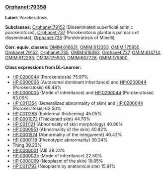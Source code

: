 
### [Orphanet:79358](http://www.orpha.net/ORDO/Orphanet_79358)
**Label:** Porokeratosis

**Subclasses:** [Orphanet:79152](http://www.orpha.net/ORDO/Orphanet_79152) (Disseminated superficial actinic porokeratosis), [Orphanet:737](http://www.orpha.net/ORDO/Orphanet_737) (Porokeratosis plantaris palmaris et disseminata), [Orphanet:735](http://www.orpha.net/ORDO/Orphanet_735) (Porokeratosis of Mibelli), 

**Corr. equiv. classes:** [OMIM:616631](http://purl.obolibrary.org/obo/OMIM_616631), [OMIM:612353](http://purl.obolibrary.org/obo/OMIM_612353), [OMIM:175850](http://purl.obolibrary.org/obo/OMIM_175850), [Orphanet:79152](http://www.orpha.net/ORDO/Orphanet_79152), [Orphanet:735](http://www.orpha.net/ORDO/Orphanet_735), [OMIM:616063](http://purl.obolibrary.org/obo/OMIM_616063), [Orphanet:737](http://www.orpha.net/ORDO/Orphanet_737), [OMIM:614714](http://purl.obolibrary.org/obo/OMIM_614714), [OMIM:612293](http://purl.obolibrary.org/obo/OMIM_612293), [OMIM:175900](http://purl.obolibrary.org/obo/OMIM_175900), [OMIM:607728](http://purl.obolibrary.org/obo/OMIM_607728), [OMIM:175800](http://purl.obolibrary.org/obo/OMIM_175800), 

**Class expressions from DL-Learner:**

- [HP:0200044](http://purl.obolibrary.org/obo/HP_0200044) (Porokeratosis) 75.97%
- [HP:0000006](http://purl.obolibrary.org/obo/HP_0000006) (Autosomal dominant inheritance) and [HP:0200044](http://purl.obolibrary.org/obo/HP_0200044) (Porokeratosis) 66.48%
- [HP:0000005](http://purl.obolibrary.org/obo/HP_0000005) (Mode of inheritance) and [HP:0200044](http://purl.obolibrary.org/obo/HP_0200044) (Porokeratosis) 63.09%
- [HP:0011354](http://purl.obolibrary.org/obo/HP_0011354) (Generalized abnormality of skin) and [HP:0200044](http://purl.obolibrary.org/obo/HP_0200044) (Porokeratosis) 62.50%
- [HP:0011368](http://purl.obolibrary.org/obo/HP_0011368) (Epidermal thickening) 45.05%
- [HP:0001072](http://purl.obolibrary.org/obo/HP_0001072) (Thickened skin) 44.70%
- [HP:0011121](http://purl.obolibrary.org/obo/HP_0011121) (Abnormality of skin morphology) 40.98%
- [HP:0000951](http://purl.obolibrary.org/obo/HP_0000951) (Abnormality of the skin) 40.82%
- [HP:0001574](http://purl.obolibrary.org/obo/HP_0001574) (Abnormality of the integument) 40.42%
- [HP:0000118](http://purl.obolibrary.org/obo/HP_0000118) (Phenotypic abnormality) 39.24%
- Thing 39.23%
- [HP:0000001](http://purl.obolibrary.org/obo/HP_0000001) (All) 39.23%
- [HP:0000005](http://purl.obolibrary.org/obo/HP_0000005) (Mode of inheritance) 22.50%
- [HP:0008069](http://purl.obolibrary.org/obo/HP_0008069) (Neoplasm of the skin) 19.85%
- [HP:0011793](http://purl.obolibrary.org/obo/HP_0011793) (Neoplasm by anatomical site) 15.91%


